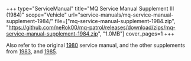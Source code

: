 +++
type="ServiceManual"
title="MQ Service Manual Supplement III (1984)"
scope="Vehicle"
url="service-manuals/mq-service-manual-supplement-1984/"
file=["mq-service-manual-supplement-1984.zip", "https://github.com/neRok00/mq-patrol/releases/download/zips/mq-service-manual-supplement-1984.zip", "1.0MB"]
cover_pages=1
+++

Also refer to the original [1980](/service-manuals/mq-service-manual-1980/) service manual, and the other supplements from [1983](/service-manuals/mq-service-manual-supplement-1983/), and [1985](/service-manuals/mq-service-manual-supplement-1985/).

